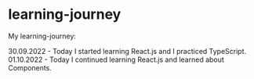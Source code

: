# learning-journey
My learning-journey:

30.09.2022 - Today I started learning React.js and I practiced TypeScript.
01.10.2022 - Today I continued learning React.js and learned about Components. 


